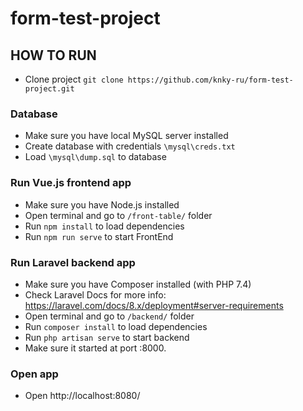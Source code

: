 # form-test-project

## HOW TO RUN
* Clone project `git clone https://github.com/knky-ru/form-test-project.git`

### Database
* Make sure you have local MySQL server installed
* Create database with credentials `\mysql\creds.txt`
* Load `\mysql\dump.sql` to database

### Run Vue.js frontend app
* Make sure you have Node.js installed
* Open terminal and go to `/front-table/` folder
* Run `npm install` to load dependencies
* Run `npm run serve` to start FrontEnd

### Run Laravel backend app
* Make sure you have Composer installed (with PHP 7.4)
* Check Laravel Docs for more info: https://laravel.com/docs/8.x/deployment#server-requirements
* Open terminal and go to `/backend/` folder
* Run `composer install` to load dependencies
* Run `php artisan serve` to start backend
* Make sure it started at port :8000.

### Open app
* Open http://localhost:8080/ 

